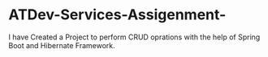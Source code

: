 # ATDev-Services-Assigenment-
I have Created a Project to perform CRUD  oprations  with the help of Spring Boot and Hibernate Framework.
